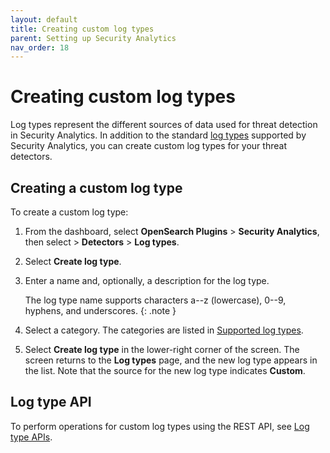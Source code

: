 ```yaml
---
layout: default
title: Creating custom log types
parent: Setting up Security Analytics
nav_order: 18
---
```



# Creating custom log types

Log types represent the different sources of data used for threat detection in Security Analytics. In addition to the standard [log types]({{site.url}}{{site.baseurl}}/security-analytics/sec-analytics-config/log-types/) supported by Security Analytics, you can create custom log types for your threat detectors.

## Creating a custom log type

To create a custom log type: 
1. From the dashboard, select **OpenSearch Plugins** > **Security Analytics**, then select > **Detectors** > **Log types**.
1. Select **Create log type**.
1. Enter a name and, optionally, a description for the log type.
   
   The log type name supports characters a--z (lowercase), 0--9, hyphens, and underscores.
   {: .note }
   
1. Select a category. The categories are listed in [Supported log types]({{site.url}}{{site.baseurl}}/security-analytics/sec-analytics-config/log-types/).
1. Select **Create log type** in the lower-right corner of the screen. The screen returns to the **Log types** page, and the new log type appears in the list. Note that the source for the new log type indicates **Custom**.

## Log type API

To perform operations for custom log types using the REST API, see [Log type APIs]({{site.url}}{{site.baseurl}}/security-analytics/api-tools/log-type-api/).

